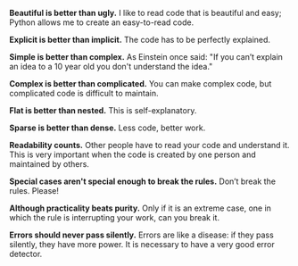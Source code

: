 **Beautiful is better than ugly.** I like to read code that is beautiful and easy; Python allows me to create an easy-to-read code.

**Explicit is better than implicit.** The code has to be perfectly explained.

**Simple is better than complex.** As Einstein once said: "If you can’t explain an idea to a 10 year old you don't understand the idea."

**Complex is better than complicated.** You can make complex code, but complicated code is difficult to maintain.

**Flat is better than nested.** This is self-explanatory.

**Sparse is better than dense.** Less code, better work.

**Readability counts.** Other people have to read your code and understand it. This is very important when the code is created by one person and maintained by others.

**Special cases aren't special enough to break the rules.** Don’t break the rules. Please!

**Although practicality beats purity.** Only if it is an extreme case, one in which the rule is interrupting your work, can you break it.

**Errors should never pass silently.** Errors are like a disease: if they pass silently, they have more power. It is necessary to have a very good error detector.
